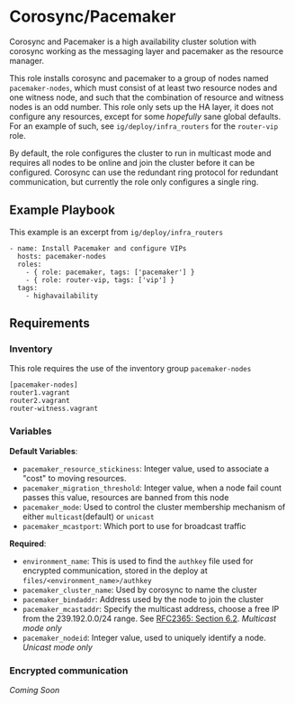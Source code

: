 # Corosync/Pacemaker

Corosync and Pacemaker is a high availability cluster solution with corosync working as the
messaging layer and pacemaker as the resource manager.

This role installs corosync and pacemaker to a group of nodes named `pacemaker-nodes`, which must
consist of at least two resource nodes and one witness node, and such that the combination of
resource and witness nodes is an odd number. This role only sets up the HA layer, it does not
configure any resources, except for some *hopefully* sane global defaults. For an example of such,
see `ig/deploy/infra_routers` for the `router-vip` role.

By default, the role configures the cluster to run in multicast mode and requires all nodes to be
online and join the cluster before it can be configured. Corosync can use the redundant ring
protocol for redundant communication, but currently the role only configures a single ring.

## Example Playbook

This example is an excerpt from `ig/deploy/infra_routers`

    - name: Install Pacemaker and configure VIPs
      hosts: pacemaker-nodes
      roles:
        - { role: pacemaker, tags: ['pacemaker'] }
        - { role: router-vip, tags: ['vip'] }
      tags:
        - highavailability

## Requirements

### Inventory

This role requires the use of the inventory group `pacemaker-nodes`

    [pacemaker-nodes]
    router1.vagrant
    router2.vagrant
    router-witness.vagrant

### Variables

**Default Variables**:
* `pacemaker_resource_stickiness`: Integer value, used to associate a "cost" to moving resources.
* `pacemaker_migration_threshold`: Integer value, when a node fail count passes this value, resources are banned from this node
* `pacemaker_mode`: Used to control the cluster membership mechanism of either `multicast`(default) or `unicast`
* `pacemaker_mcastport`: Which port to use for broadcast traffic

**Required**:
* `environment_name`: This is used to find the `authkey` file used for encrypted communication, stored in the deploy at `files/<environment_name>/authkey`
* `pacemaker_cluster_name`: Used by corosync to name the cluster
* `pacemaker_bindaddr`: Address used by the node to join the cluster
* `pacemaker_mcastaddr`: Specify the multicast address, choose a free IP from the 239.192.0.0/24 range. See [RFC2365: Section 6.2](https://tools.ietf.org/html/rfc2365#section-6.2). *Multicast mode only*
* `pacemaker_nodeid`: Integer value, used to uniquely identify a node. *Unicast mode only*

### Encrypted communication

*Coming Soon*
